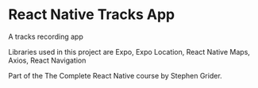 # React Native Tracks App

A tracks recording app

Libraries used in this project are Expo, Expo Location, React Native Maps, Axios, React Navigation

Part of the The Complete React Native course by Stephen Grider.
